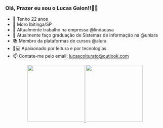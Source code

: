 ### Olá, Prazer eu sou o Lucas Gaion!!👋🥸

- 🔞 Tenho 22 anos
- 📍 Moro Ibitinga/SP
- 🔭 Altualmente trabalho na empressa @lindacasa
- 🌱 Atualmente faço graduação de Sistemas de informação na @uniara
- 📚 Membro da plataformas de cursos @alura
- 📖💻 Apaixonado por leitura e por tecnologias
- 📫 Contate-me pelo email: lucascolturato@outlook.com

<!--ADICIONAR COMITS E IMAGENS-->
<div align="center">
  <a href="https://github.com/LucasGaion">
  <img height="180em" src="https://github-readme-stats.vercel.app/api?username=LucasGaion&show_icons=true&theme=dark&include_all_commits=true&count_private=true"/>
  <img height="180em" src="https://github-readme-stats.vercel.app/api/top-langs/?username=LucasGaion&layout=compact&langs_count=7&theme=dark"/>
</div>
